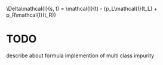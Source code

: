 \Delta\mathcal{I}(s, t) = \mathcal{I}(t) - (p_L\mathcal{I}(t_L) + p_R\mathcal{I}(t_R))

# TODO
describe about formula implemention of multi class impurity

